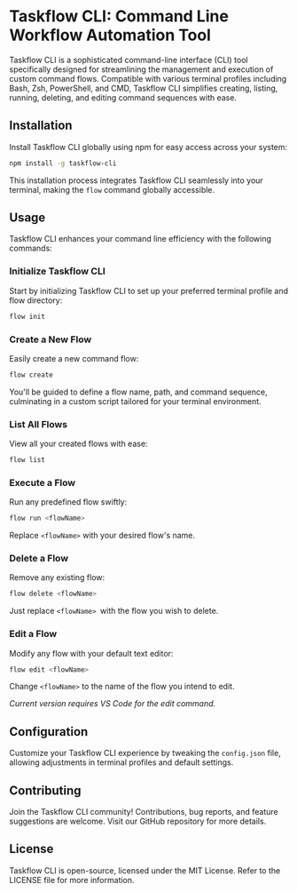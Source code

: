 # Taskflow CLI: Command Line Workflow Automation Tool

Taskflow CLI is a sophisticated command-line interface (CLI) tool specifically designed for streamlining the management and execution of custom command flows. Compatible with various terminal profiles including Bash, Zsh, PowerShell, and CMD, Taskflow CLI simplifies creating, listing, running, deleting, and editing command sequences with ease.

## Installation
Install Taskflow CLI globally using npm for easy access across your system:

```bash
npm install -g taskflow-cli
```
This installation process integrates Taskflow CLI seamlessly into your terminal, making the `flow` command globally accessible.

## Usage
Taskflow CLI enhances your command line efficiency with the following commands:

### Initialize Taskflow CLI
Start by initializing Taskflow CLI to set up your preferred terminal profile and flow directory:

```bash
flow init
```

### Create a New Flow
Easily create a new command flow:

```bash
flow create
```
You'll be guided to define a flow name, path, and command sequence, culminating in a custom script tailored for your terminal environment.

### List All Flows
View all your created flows with ease:

```bash
flow list
```

### Execute a Flow
Run any predefined flow swiftly:

```bash
flow run <flowName>
```
Replace `<flowName>` with your desired flow's name.

### Delete a Flow
Remove any existing flow:

```bash
flow delete <flowName>
```
Just replace `<flowName> `with the flow you wish to delete.

### Edit a Flow
Modify any flow with your default text editor:

```bash
flow edit <flowName>
```
Change `<flowName>` to the name of the flow you intend to edit.

*Current version requires VS Code for the edit command.*

## Configuration
Customize your Taskflow CLI experience by tweaking the `config.json` file, allowing adjustments in terminal profiles and default settings.

## Contributing
Join the Taskflow CLI community! Contributions, bug reports, and feature suggestions are welcome. Visit our GitHub repository for more details.

## License
Taskflow CLI is open-source, licensed under the MIT License. Refer to the LICENSE file for more information.
